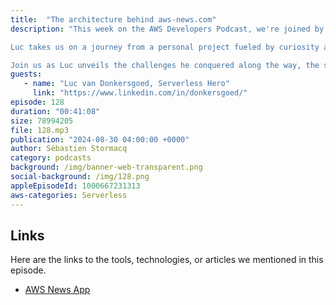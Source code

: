```yaml
---
title:  "The architecture behind aws-news.com"
description: "This week on the AWS Developers Podcast, we're joined by AWS Serverless Hero Luc van Donkersgoed to explore the incredible story behind aws-news.com!

Luc takes us on a journey from a personal project fueled by curiosity about new APIs like Bedrock for Generative AI, to a  platform with over 600 subscribed users. We'll delve into the technical behind aws-news.com, a 100% serverless architecture powered by EventBridge, Lambda, DynamoDB, and other AWS services.

Join us as Luc unveils the challenges he conquered along the way, the secrets to his cost-effective operation, and how he's turned his passion project into a success story through subscriptions and sponsorships. Get ready to discover how serverless technologies empowered Luc to build a scalable platform for the future!"
guests:
   - name: "Luc van Donkersgoed, Serverless Hero"
     link: "https://www.linkedin.com/in/donkersgoed/"
episode: 128
duration: "00:41:08" 
size: 78994205
file: 128.mp3	
publication: "2024-08-30 04:00:00 +0000"
author: Sébastien Stormacq
category: podcasts
background: /img/banner-web-transparent.png
social-background: /img/128.png
appleEpisodeId: 1000667231313
aws-categories: Serverless
---
```


## Links

Here are the links to the tools, technologies, or articles we mentioned in this episode.

- [AWS News App](https://aws-news.com/)
